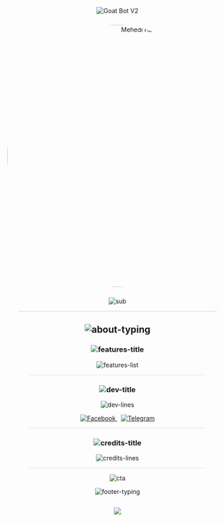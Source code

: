 <div align="center">

  <!-- Header typing + avatar -->
  <p align="center">
    <img src="https://readme-typing-svg.herokuapp.com?font=Orbitron&size=28&duration=3000&pause=500&color=00FFD1&center=true&vCenter=true&width=800&lines=🤖+Goat+Bot+V2+—+by+𝐌𝐞𝐡𝐞𝐝𝐢+𝐇𝐚𝐬𝐚𝐧+🐐" alt="Goat Bot V2"/>
  </p>

  <img src="https://i.imgur.com/bMtWFb6.jpeg" width="600" style="border-radius:50%;margin-top:10px;margin-bottom:10px;" alt="Mehedi Hasan"/>

  <!-- Sub-heading animated -->
  <p align="center">
    <img src="https://readme-typing-svg.herokuapp.com?font=Fira+Code&pause=1000&color=00C4FF&center=true&vCenter=true&width=580&lines=🚀+Goat+Bot+V2+Reloaded;⚡+Built+by+Mehedi+Hasan;💫+Fast%2C+Smart+%26+Reliable;💥+Messenger+Bot+Evolution" alt="sub"/>
  </p>

  <hr style="width:90%;opacity:0.2"/>

  <!-- About -->
  <h2>
    <img src="https://readme-typing-svg.herokuapp.com?font=Fira+Code&size=20&duration=2500&color=00FFD1&center=true&vCenter=true&width=760&lines=🌟+About;Goat+Bot+V2+—+A+next-level+Facebook+Messenger+bot,+redefined+by+Mehedi+Hasan." alt="about-typing" />
  </h2>

  <!-- Features -->
  <h3>
    <img src="https://readme-typing-svg.herokuapp.com?font=Fira+Code&size=20&duration=4000&pause=400&color=FFB86B&center=true&vCenter=true&width=760&lines=🛠+Features" alt="features-title"/>
  </h3>

  <p align="center">
    <img src="https://readme-typing-svg.herokuapp.com?font=Fira+Code&size=18&duration=3500&pause=300&color=FFFFFF&center=true&vCenter=true&width=760&lines=🚀+Auto+Reply+%26+Smart+Commands;🎭+Welcome+%2F+Leave+System;📦+Custom+Commands;🕹️+Admin+Tools+%26+Fun+Features;🌍+Multi-language+Support+(EN,+BN)" alt="features-list"/>
  </p>

  <hr style="width:80%;opacity:0.12"/>

  <!-- Developer Info -->
  <h3>
    <img src="https://readme-typing-svg.herokuapp.com?font=Fira+Code&size=20&duration=2800&pause=300&color=00C4FF&center=true&vCenter=true&width=760&lines=💡+Developer+Info" alt="dev-title"/>
  </h3>

  <p align="center">
    <img src="https://readme-typing-svg.herokuapp.com?font=Fira+Code&size=16&duration=3000&pause=200&color=00FFD1&center=true&vCenter=true&width=760&lines=👑+Developer:+Mehedi+Hasan;⚙️+Based+on:+Goat+Bot+V2+Framework;📆+Version:+2.0+(Custom+Edition)" alt="dev-lines"/>
  </p>

  <!-- Social Links -->
  <p align="center" style="margin-top:10px;">
    <a href="https://facebook.com/arakashiam" target="_blank">
      <img src="https://img.shields.io/badge/Facebook-1877F2?style=for-the-badge&logo=facebook&logoColor=white" alt="Facebook"/>
    </a>
    <a href="https://t.me/arakashiam" target="_blank" style="margin-left:8px;">
      <img src="https://img.shields.io/badge/Telegram-0088CC?style=for-the-badge&logo=telegram&logoColor=white" alt="Telegram"/>
    </a>
  </p>

  <hr style="width:80%;opacity:0.12"/>

  <!-- Credits -->
  <h3>
    <img src="https://readme-typing-svg.herokuapp.com?font=Fira+Code&size=20&duration=2600&pause=300&color=FF6B6B&center=true&vCenter=true&width=760&lines=❤️+Credits" alt="credits-title"/>
  </h3>

  <p align="center">
    <img src="https://readme-typing-svg.herokuapp.com?font=Fira+Code&size=16&duration=2800&pause=200&color=FF8C6B&center=true&vCenter=true&width=760&lines=Special+thanks+to+NTKhang+(original+creator)+for+the+base+framework." alt="credits-lines"/>
  </p>

  <hr style="width:80%;opacity:0.12"/>

  <!-- Call-to-action -->
  <p align="center">
    <img src="https://readme-typing-svg.herokuapp.com?font=Fira+Code&pause=1000&color=00FFD1&center=true&vCenter=true&width=620&lines=Made+with+%E2%9D%A4%EF%B8%8F+by+Mehedi+Hasan;Follow+on+FB+and+TG+for+updates!" alt="cta" />
  </p>

  <!-- Footer -->
  <p align="center" style="margin-top:10px;">
    <img src="https://readme-typing-svg.herokuapp.com?font=Orbitron&size=14&duration=2200&pause=200&color=FFFFFF&center=true&vCenter=true&width=760&lines=⚡+Ready+to+use+%7C+Premium+style+available+%7C+Contact:+@arakashiam" alt="footer-typing"/>
  </p>

  <img src="https://capsule-render.vercel.app/api?type=waving&color=gradient&height=80&section=footer" style="margin-top:14px;"/>

</div>
